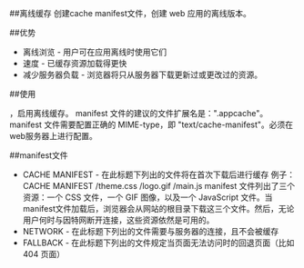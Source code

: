 ##离线缓存
创建cache manifest文件，创建 web 应用的离线版本。

##优势

- 离线浏览 - 用户可在应用离线时使用它们
- 速度 - 已缓存资源加载得更快
- 减少服务器负载 - 浏览器将只从服务器下载更新过或更改过的资源。

##使用

<html manifest="demo.appcache">，启用离线缓存。
manifest 文件的建议的文件扩展名是：".appcache"。
manifest 文件需要配置正确的 MIME-type，即 "text/cache-manifest"。必须在web服务器上进行配置。

##manifest文件

- CACHE MANIFEST - 在此标题下列出的文件将在首次下载后进行缓存
例子：
CACHE MANIFEST
/theme.css
/logo.gif
/main.js
manifest 文件列出了三个资源：一个 CSS 文件，一个 GIF 图像，以及一个 JavaScript 文件。当manifest文件加载后，浏览器会从网站的根目录下载这三个文件。然后，无论用户何时与因特网断开连接，这些资源依然是可用的。
- NETWORK - 在此标题下列出的文件需要与服务器的连接，且不会被缓存
- FALLBACK - 在此标题下列出的文件规定当页面无法访问时的回退页面（比如 404 页面）